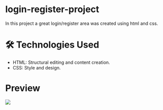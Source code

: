 # login-register-project
In this project a great login/register area was created using html and css.

# 🛠️ Technologies Used
- HTML: Structural editing and content creation.
- CSS: Style and design.

# Preview
![](login-register-gif.gif)

